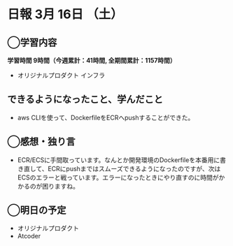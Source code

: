 # 日報  3月 16日 （土）

## ◯学習内容

**学習時間  9時間（今週累計：41時間, 全期間累計：1157時間）**

- オリジナルプロダクト インフラ

## できるようになったこと、学んだこと

- aws CLIを使って、DockerfileをECRへpushすることができた。

## ◯感想・独り言

- ECR/ECSに手間取っています。なんとか開発環境のDockerfileを本番用に書き直して、ECRにpushまではスムーズできるようになったのですが、次はECSのエラーと戦っています。エラーになったときにやり直すのに時間がかかるのが困りますね。

## ◯明日の予定

- オリジナルプロダクト
- Atcoder
